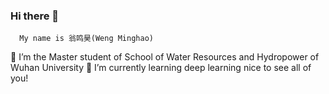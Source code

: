 ### Hi there 👋
      My name is 翁鸣昊(Weng Minghao)
 🔭 I’m the Master student of School of Water Resources and Hydropower of Wuhan University
 🌱 I’m currently learning deep learning
 nice to see all of you!
